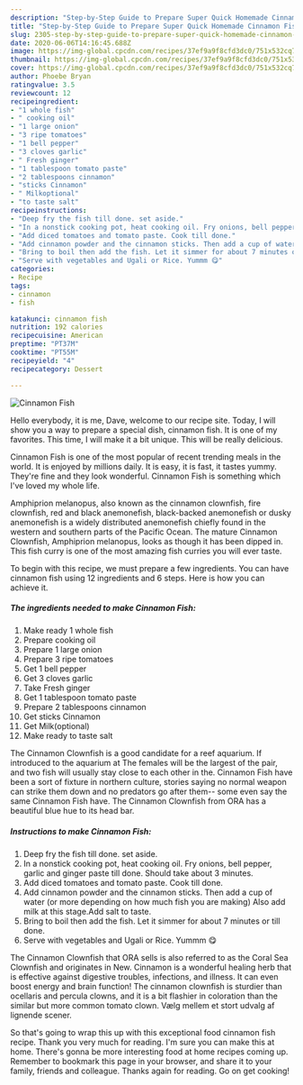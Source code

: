 ```yaml
---
description: "Step-by-Step Guide to Prepare Super Quick Homemade Cinnamon Fish"
title: "Step-by-Step Guide to Prepare Super Quick Homemade Cinnamon Fish"
slug: 2305-step-by-step-guide-to-prepare-super-quick-homemade-cinnamon-fish
date: 2020-06-06T14:16:45.688Z
image: https://img-global.cpcdn.com/recipes/37ef9a9f8cfd3dc0/751x532cq70/cinnamon-fish-recipe-main-photo.jpg
thumbnail: https://img-global.cpcdn.com/recipes/37ef9a9f8cfd3dc0/751x532cq70/cinnamon-fish-recipe-main-photo.jpg
cover: https://img-global.cpcdn.com/recipes/37ef9a9f8cfd3dc0/751x532cq70/cinnamon-fish-recipe-main-photo.jpg
author: Phoebe Bryan
ratingvalue: 3.5
reviewcount: 12
recipeingredient:
- "1 whole fish"
- " cooking oil"
- "1 large onion"
- "3 ripe tomatoes"
- "1 bell pepper"
- "3 cloves garlic"
- " Fresh ginger"
- "1 tablespoon tomato paste"
- "2 tablespoons cinnamon"
- "sticks Cinnamon"
- " Milkoptional"
- "to taste salt"
recipeinstructions:
- "Deep fry the fish till done. set aside."
- "In a nonstick cooking pot, heat cooking oil. Fry onions, bell pepper, garlic and ginger paste till done. Should take about 3 minutes."
- "Add diced tomatoes and tomato paste. Cook till done."
- "Add cinnamon powder and the cinnamon sticks. Then add a cup of water (or more depending on how much fish you are making) Also add milk at this stage.Add salt to taste."
- "Bring to boil then add the fish. Let it simmer for about 7 minutes or till done."
- "Serve with vegetables and Ugali or Rice. Yummm 😋"
categories:
- Recipe
tags:
- cinnamon
- fish

katakunci: cinnamon fish 
nutrition: 192 calories
recipecuisine: American
preptime: "PT37M"
cooktime: "PT55M"
recipeyield: "4"
recipecategory: Dessert

---
```



![Cinnamon Fish](https://img-global.cpcdn.com/recipes/37ef9a9f8cfd3dc0/751x532cq70/cinnamon-fish-recipe-main-photo.jpg)

Hello everybody, it is me, Dave, welcome to our recipe site. Today, I will show you a way to prepare a special dish, cinnamon fish. It is one of my favorites. This time, I will make it a bit unique. This will be really delicious.

Cinnamon Fish is one of the most popular of recent trending meals in the world. It is enjoyed by millions daily. It is easy, it is fast, it tastes yummy. They're fine and they look wonderful. Cinnamon Fish is something which I've loved my whole life.

Amphiprion melanopus, also known as the cinnamon clownfish, fire clownfish, red and black anemonefish, black-backed anemonefish or dusky anemonefish is a widely distributed anemonefish chiefly found in the western and southern parts of the Pacific Ocean. The mature Cinnamon Clownfish, Amphiprion melanopus, looks as though it has been dipped in. This fish curry is one of the most amazing fish curries you will ever taste.


To begin with this recipe, we must prepare a few ingredients. You can have cinnamon fish using 12 ingredients and 6 steps. Here is how you can achieve it.

<!--inarticleads1-->

##### The ingredients needed to make Cinnamon Fish:

1. Make ready 1 whole fish
1. Prepare  cooking oil
1. Prepare 1 large onion
1. Prepare 3 ripe tomatoes
1. Get 1 bell pepper
1. Get 3 cloves garlic
1. Take  Fresh ginger
1. Get 1 tablespoon tomato paste
1. Prepare 2 tablespoons cinnamon
1. Get sticks Cinnamon
1. Get  Milk(optional)
1. Make ready to taste salt


The Cinnamon Clownfish is a good candidate for a reef aquarium. If introduced to the aquarium at The females will be the largest of the pair, and two fish will usually stay close to each other in the. Cinnamon Fish have been a sort of fixture in northern culture, stories saying no normal weapon can strike them down and no predators go after them-- some even say the same Cinnamon Fish have. The Cinnamon Clownfish from ORA has a beautiful blue hue to its head bar. 

<!--inarticleads2-->

##### Instructions to make Cinnamon Fish:

1. Deep fry the fish till done. set aside.
1. In a nonstick cooking pot, heat cooking oil. Fry onions, bell pepper, garlic and ginger paste till done. Should take about 3 minutes.
1. Add diced tomatoes and tomato paste. Cook till done.
1. Add cinnamon powder and the cinnamon sticks. Then add a cup of water (or more depending on how much fish you are making) Also add milk at this stage.Add salt to taste.
1. Bring to boil then add the fish. Let it simmer for about 7 minutes or till done.
1. Serve with vegetables and Ugali or Rice. Yummm 😋


The Cinnamon Clownfish that ORA sells is also referred to as the Coral Sea Clownfish and originates in New. Cinnamon is a wonderful healing herb that is effective against digestive troubles, infections, and illness. It can even boost energy and brain function! The cinnamon clownfish is sturdier than ocellaris and percula clowns, and it is a bit flashier in coloration than the similar but more common tomato clown. Vælg mellem et stort udvalg af lignende scener. 

So that's going to wrap this up with this exceptional food cinnamon fish recipe. Thank you very much for reading. I'm sure you can make this at home. There's gonna be more interesting food at home recipes coming up. Remember to bookmark this page in your browser, and share it to your family, friends and colleague. Thanks again for reading. Go on get cooking!
